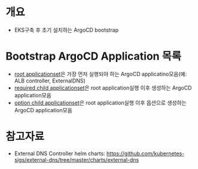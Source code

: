 # 개요
* EKS구축 후 초기 설치하는 ArgoCD bootstrap

# Bootstrap ArgoCD Application 목록
* [root applicationset](./root-applicationset.yaml)은 가장 먼저 실행되야 하는 ArgoCD applicatino모음(예: ALB controller, ExternalDNS)
* [required child applicationset](./required-child-applicationset.yaml)은 root application실행 이후 생성하는 ArgoCD application모음
* [option child applicationset](./option-child-applicationset.yaml)은 root application실행 이후 옵션으로 생성하는 ArgoCD application모음

# 참고자료
* External DNS Controller helm charts: https://github.com/kubernetes-sigs/external-dns/tree/master/charts/external-dns
